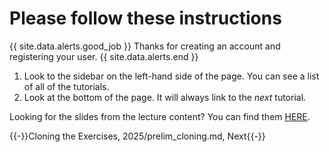 # Please follow these instructions

{{ site.data.alerts.good_job }}
Thanks for creating an account and registering your user.
{{ site.data.alerts.end }}

1. Look to the sidebar on the left-hand side of the page. You can see a list of all of the tutorials.
2. Look at the bottom of the page. It will always link to the *next* tutorial.

Looking for the slides from the lecture content? You can find them [HERE](https://drive.google.com/file/d/1xN-hKcO_3fxsRq1eVrVbWX-4r4rsxufk/view?usp=drive_link).


{{-}}Cloning the Exercises, 2025/prelim_cloning.md, Next{{-}}

